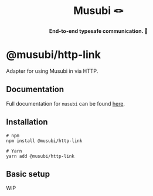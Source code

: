 

<div style="text-align: center;width:100%">
<h1>
Musubi 🪢
</h1>
<strong>End-to-end typesafe communication. 🎉</strong>
</div>

# @musubi/http-link

Adapter for using Musubi in via HTTP.

## Documentation
Full documentation for `musubi` can be found [here](https://github.com/TheUnderScorer/musubi).

## Installation
```shell
# npm
npm install @musubi/http-link

# Yarn
yarn add @musubi/http-link
```

## Basic setup

WIP
